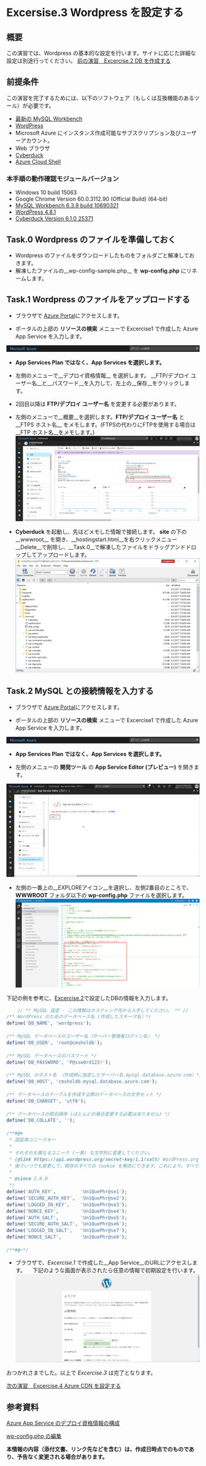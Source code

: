 # Excersise.3 Wordpress を設定する

## 概要
この演習では、Wordpress の基本的な設定を行います。サイトに応じた詳細な設定は別途行ってください。
[前の演習　Excercise.2 DB を作成する](./Excercise2-CreateDB.md)

## 前提条件
この演習を完了するためには、以下のソフトウェア（もしくは互換機能のあるツール）が必要です。

* [最新の MySQL Workbench](https://dev.mysql.com/downloads/workbench/)
* [WordPress](https://wordpress.org/download/)
* Microsoft Azure にインスタンス作成可能なサブスクリプション及びユーザーアカウント。
* Web ブラウザ
* [Cyberduck](https://cyberduck.io/)
* [Azure Cloud Shell](https://docs.microsoft.com/ja-jp/azure/cloud-shell/overview)

### 本手順の動作確認モジュールバージョン
* Windows 10 build 15063
* Google Chrome Version 60.0.3112.90 (Official Build) (64-bit)
* [MySQL Workbench 6.3.9 build 10690321](https://dev.mysql.com/downloads/workbench/)
* [WordPress 4.8.1](https://wordpress.org/download/)
* [Cyberduck Version 6.1.0 25371](https://cyberduck.io/)

## Task.0 Wordpress のファイルを準備しておく
- Wordpress のファイルをダウンロードしたものをフォルダごと解凍しておきます。
- 解凍したファイルの__wp-config-sample.php__ を __wp-config.php__ にリネームします。

## Task.1 Wordpress のファイルをアップロードする
- ブラウザで [Azure Portal](http://portal.azure.com/)にアクセスします。

- ポータルの上部の __リソースの検索__ メニューで Excercise1 で作成した Azure App Service を入力します。

![Ex2-5](./Picture/Ex2-5.png)

* __App Services Plan ではなく、App Services を選択します。__

- 左側のメニューで__デプロイ資格情報__ を選択します。
__FTP/デプロイ ユーザー名__と__パスワード__を入力して、左上の__保存__をクリックします。
* 2回目以降は __FTP/デプロイ ユーザー名__ を変更する必要があります。

- 左側のメニューで__概要__を選択します。__FTP/デプロイ ユーザー名__ と__FTPS ホスト名__ をメモします。(FTPSの代わりにFTPを使用する場合は__FTP ホスト名__をメモします。)
![Ex3-1](./Picture/Ex3-1.png)

- __Cyberduck__ を起動し、先ほどメモした情報で接続します。
__site__ の下の__wwwroot__ を開き、__hostingstart.html__を右クリックメニュー__Delete__で削除し、__Task.0__で解凍したファイルをドラッグアンドドロップしてアップロードします。
![Ex3-4](./Picture/Ex3-4.png)

## Task.2 MySQL との接続情報を入力する
- ブラウザで [Azure Portal](http://portal.azure.com/)にアクセスします。

- ポータルの上部の __リソースの検索__ メニューで Excercise1 で作成した Azure App Service を入力します。

![Ex2-5](./Picture/Ex2-5.png)

* __App Services Plan ではなく、App Services を選択します。__

- 左側のメニューの __開発ツール__ の __App Service Editor (プレビュー)__ を開きます。

![Ex3-5](./Picture/Ex3-5.png)

- 左側の一番上の__EXPLOREアイコン__を選択し、左側2番目のところで、__WWWROOT__ フォルダ以下の __wp-config.php__ ファイルを選択します。
![Ex3-6](./Picture/Ex3-6.png)

下記の例を参考に、[Excercise.2](./Excercise2-CreateDB.md)で設定したDBの情報を入力します。

```php
    // ** MySQL 設定 - この情報はホスティング先から入手してください。 ** //
/** WordPress のためのデータベース名 (作成したスキーマ名）*/
define('DB_NAME', 'wordpress');

/** MySQL データベースのユーザー名（サーバー管理者ログイン名） */
define('DB_USER', 'root@cmsholdb');

/** MySQL データベースのパスワード */
define('DB_PASSWORD', 'P@ssw0rd123!');

/** MySQL のホスト名 （作成時に指定したサーバー名.mysql.database.azure.com）*/
define('DB_HOST', 'cmsholdb.mysql.database.azure.com');

/** データベースのテーブルを作成する際のデータベースの文字セット */
define('DB_CHARSET', 'utf8');

/** データベースの照合順序 (ほとんどの場合変更する必要はありません) */
define('DB_COLLATE', '');

/**#@+
 * 認証用ユニークキー
 *
 * それぞれを異なるユニーク (一意) な文字列に変更してください。
 * {@link https://api.wordpress.org/secret-key/1.1/salt/ WordPress.org の秘密鍵サービス} で自動生成することもできます。
 * 後でいつでも変更して、既存のすべての cookie を無効にできます。これにより、すべてのユーザーを強制的に再ログインさせることになります。
 *
 * @since 2.6.0
 */
define('AUTH_KEY',         'Un1QuePhr@se1');
define('SECURE_AUTH_KEY',  'Un1QuePhr@se2');
define('LOGGED_IN_KEY',    'Un1QuePhr@se3');
define('NONCE_KEY',        'Un1QuePhr@se4');
define('AUTH_SALT',        'Un1QuePhr@se5');
define('SECURE_AUTH_SALT', 'Un1QuePhr@se6');
define('LOGGED_IN_SALT',   'Un1QuePhr@se7');
define('NONCE_SALT',       'Un1QuePhr@se8');

/**#@-*/
```

- ブラウザで、_Excercise.1_ で作成した__App Service__のURLにアクセスします。
　下記のような画面が表示されたら任意の情報で初期設定を行います。
![Ex3-7](./Picture/Ex3-7.png)

おつかれさまでした。以上で _Excercise.3_ は完了となります。

[次の演習　Excercise.4 Azure CDN を設定する](./Excercise4-CDNSetUp.md)

## 参考資料 

[Azure App Service のデプロイ資格情報の構成](https://docs.microsoft.com/ja-jp/azure/app-service-web/app-service-deployment-credentials)

[wp-config.php の編集](https://wpdocs.osdn.jp/wp-config.php_%E3%81%AE%E7%B7%A8%E9%9B%86)


__本情報の内容（添付文書、リンク先などを含む）は、作成日時点でのものであり、予告なく変更される場合があります。__